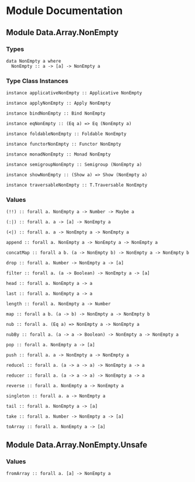 # Module Documentation

## Module Data.Array.NonEmpty

### Types

    data NonEmpty a where
      NonEmpty :: a -> [a] -> NonEmpty a


### Type Class Instances

    instance applicativeNonEmpty :: Applicative NonEmpty

    instance applyNonEmpty :: Apply NonEmpty

    instance bindNonEmpty :: Bind NonEmpty

    instance eqNonEmpty :: (Eq a) => Eq (NonEmpty a)

    instance foldableNonEmpty :: Foldable NonEmpty

    instance functorNonEmpty :: Functor NonEmpty

    instance monadNonEmpty :: Monad NonEmpty

    instance semigroupNonEmpty :: Semigroup (NonEmpty a)

    instance showNonEmpty :: (Show a) => Show (NonEmpty a)

    instance traversableNonEmpty :: T.Traversable NonEmpty


### Values

    (!!) :: forall a. NonEmpty a -> Number -> Maybe a

    (:|) :: forall a. a -> [a] -> NonEmpty a

    (<|) :: forall a. a -> NonEmpty a -> NonEmpty a

    append :: forall a. NonEmpty a -> NonEmpty a -> NonEmpty a

    concatMap :: forall a b. (a -> NonEmpty b) -> NonEmpty a -> NonEmpty b

    drop :: forall a. Number -> NonEmpty a -> [a]

    filter :: forall a. (a -> Boolean) -> NonEmpty a -> [a]

    head :: forall a. NonEmpty a -> a

    last :: forall a. NonEmpty a -> a

    length :: forall a. NonEmpty a -> Number

    map :: forall a b. (a -> b) -> NonEmpty a -> NonEmpty b

    nub :: forall a. (Eq a) => NonEmpty a -> NonEmpty a

    nubBy :: forall a. (a -> a -> Boolean) -> NonEmpty a -> NonEmpty a

    pop :: forall a. NonEmpty a -> [a]

    push :: forall a. a -> NonEmpty a -> NonEmpty a

    reducel :: forall a. (a -> a -> a) -> NonEmpty a -> a

    reducer :: forall a. (a -> a -> a) -> NonEmpty a -> a

    reverse :: forall a. NonEmpty a -> NonEmpty a

    singleton :: forall a. a -> NonEmpty a

    tail :: forall a. NonEmpty a -> [a]

    take :: forall a. Number -> NonEmpty a -> [a]

    toArray :: forall a. NonEmpty a -> [a]


## Module Data.Array.NonEmpty.Unsafe

### Values

    fromArray :: forall a. [a] -> NonEmpty a